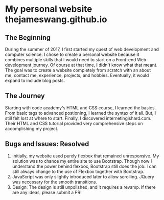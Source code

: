 # My personal website thejameswang.github.io 

## The Beginning
During the summer of 2017, I first started my quest of web development and computer science. I chose to create a personal website because it combines multiple skills that I would need to start on a Front-end Web development journey. Of course at that time, I didn't know what that meant. The goal was to create a website completely from scratch with an about me, contact me, experience, projects, and hobbies. Eventually, it would expand to include blog posts.

## The Journey 
Starting with code academy's HTML and CSS course, I learned the basics. From basic tags to advanced postioning, I learned the syntax of it all. But, I still felt lost at where to start. Finally, I discovered internetingishard.com. Their HTML and CSS tutorial provided very comprehensive steps on accomplishing my project. 

## Bugs and Issues: Resolved
1. Initially, my website used purely flexbox that remained unresponsive. My solution was to chance my entire site to use Bootstrap. Though now I understand the power behind flexbox, Bootstrap still does the job. I can still always change to the use of Flexbox together with Bootstrap.
2. JavaScript was only slightly introduced later to allow scrolling. JQuery was necessary for the smooth transitions. 
3. Design: The design is still unpolished, and it requires a revamp. If there are any ideas, please submit a PR!
